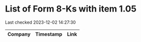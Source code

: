 # List of Form 8-Ks with item 1.05
Last checked 2023-12-02 14:27:30

|Company|Timestamp|Link|
|---|---|---|
